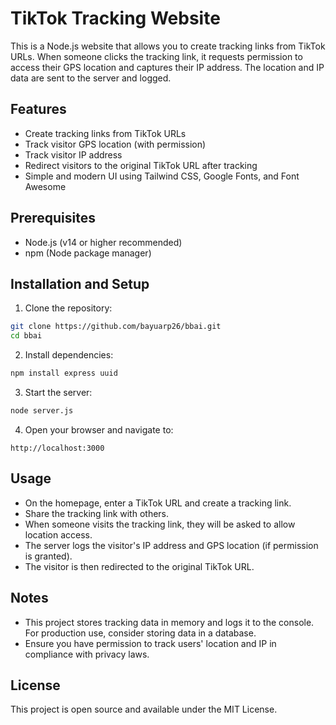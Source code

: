 
# TikTok Tracking Website

This is a Node.js website that allows you to create tracking links from TikTok URLs. When someone clicks the tracking link, it requests permission to access their GPS location and captures their IP address. The location and IP data are sent to the server and logged.

## Features

- Create tracking links from TikTok URLs
- Track visitor GPS location (with permission)
- Track visitor IP address
- Redirect visitors to the original TikTok URL after tracking
- Simple and modern UI using Tailwind CSS, Google Fonts, and Font Awesome

## Prerequisites

- Node.js (v14 or higher recommended)
- npm (Node package manager)

## Installation and Setup

1. Clone the repository:

```bash
git clone https://github.com/bayuarp26/bbai.git
cd bbai
```

2. Install dependencies:

```bash
npm install express uuid
```

3. Start the server:

```bash
node server.js
```

4. Open your browser and navigate to:

```
http://localhost:3000
```

## Usage

- On the homepage, enter a TikTok URL and create a tracking link.
- Share the tracking link with others.
- When someone visits the tracking link, they will be asked to allow location access.
- The server logs the visitor's IP address and GPS location (if permission is granted).
- The visitor is then redirected to the original TikTok URL.

## Notes

- This project stores tracking data in memory and logs it to the console. For production use, consider storing data in a database.
- Ensure you have permission to track users' location and IP in compliance with privacy laws.

## License

This project is open source and available under the MIT License.
